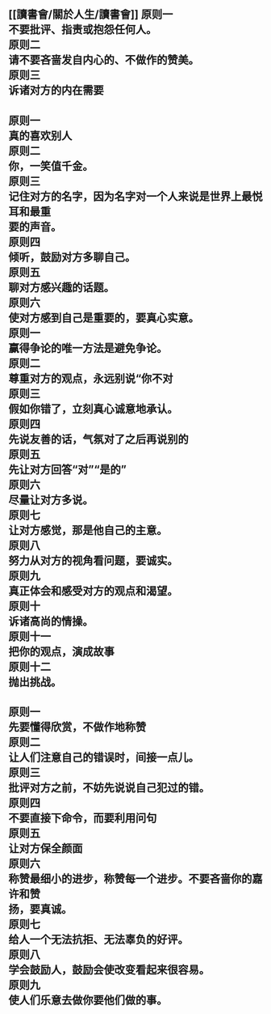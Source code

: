 [[讀書會/關於人生/讀書會]]
原则一  
不要批评、指责或抱怨任何人。  
原则二  
请不要吝啬发自内心的、不做作的赞美。  
原则三  
诉诸对方的内在需要  
------------------------------------------------------------------------------------------  
原则一  
真的喜欢别人  
原则二  
你，一笑值千金。  
原则三  
记住对方的名字，因为名字对一个人来说是世界上最悦耳和最重  
要的声音。  
原则四  
倾听，鼓励对方多聊自己。  
原则五  
聊对方感兴趣的话题。  
原则六  
使对方感到自己是重要的，要真心实意。  
原则一  
赢得争论的唯一方法是避免争论。  
原则二  
尊重对方的观点，永远别说“你不对  
原则三  
假如你错了，立刻真心诚意地承认。  
原则四  
先说友善的话，气氛对了之后再说别的  
原则五  
先让对方回答“对”“是的”  
原则六  
尽量让对方多说。  
原则七  
让对方感觉，那是他自己的主意。  
原则八  
努力从对方的视角看问题，要诚实。  
原则九  
真正体会和感受对方的观点和渴望。  
原则十  
诉诸高尚的情操。  
原则十一  
把你的观点，演成故事  
原则十二  
抛出挑战。  
------------------------------------------------------------------------------------------  
原则一  
先要懂得欣赏，不做作地称赞  
原则二  
让人们注意自己的错误时，间接一点儿。  
原则三  
批评对方之前，不妨先说说自己犯过的错。  
原则四  
不要直接下命令，而要利用问句  
原则五  
让对方保全颜面  
原则六  
称赞最细小的进步，称赞每一个进步。不要吝啬你的嘉许和赞  
扬，要真诚。  
原则七  
给人一个无法抗拒、无法辜负的好评。  
原则八  
学会鼓励人，鼓励会使改变看起来很容易。  
原则九  
使人们乐意去做你要他们做的事。  
------------------------------------------------------------------------------------------